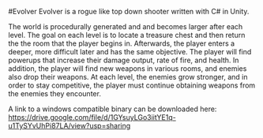 #Evolver
Evolver is a rogue like top down shooter written with C# in Unity.

The world is procedurally generated and and becomes larger after each level.
The goal on each level is to locate a treasure chest and then return the the room that the player begins in. Afterwards, the player enters a deeper, more difficult
later and has the same objective. The player will find powerups that increase their damage output, rate of fire, and health. In addition, the player will find
new weapons in various rooms, and enemies also drop their weapons.
At each level, the enemies grow stronger, and in order to stay competitive, the player must continue obtaining weapons from the enemies they encounter.

A link to a windows compatible binary can be downloaded here:
https://drive.google.com/file/d/1GYsuyLGo3iitYE1q-u1TySYvUhPi87LA/view?usp=sharing
